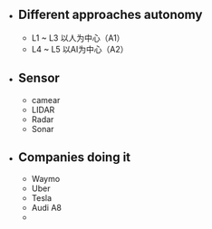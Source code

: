 - ## Different approaches autonomy
	- L1 ~ L3 以人为中心（A1）
	- L4 ~ L5 以AI为中心（A2）

- ## Sensor
	- camear
	- LIDAR
	- Radar
	- Sonar

- ## Companies doing it
	- Waymo
	- Uber
	- Tesla
	- Audi A8
	- 
<!--stackedit_data:
eyJoaXN0b3J5IjpbMTMxNDQyNTgyMF19
-->